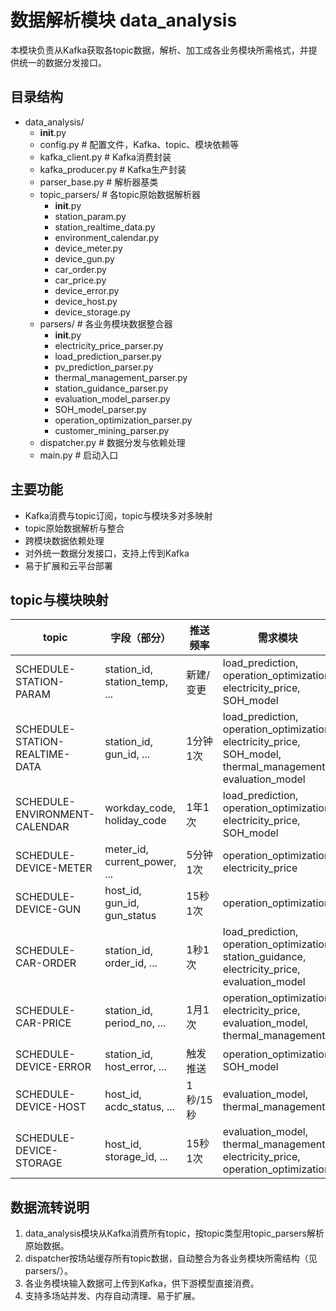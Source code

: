 # 数据解析模块 data_analysis

本模块负责从Kafka获取各topic数据，解析、加工成各业务模块所需格式，并提供统一的数据分发接口。

## 目录结构

- data_analysis/
  - __init__.py
  - config.py           # 配置文件，Kafka、topic、模块依赖等
  - kafka_client.py     # Kafka消费封装
  - kafka_producer.py   # Kafka生产封装
  - parser_base.py      # 解析器基类
  - topic_parsers/      # 各topic原始数据解析器
      - __init__.py
      - station_param.py
      - station_realtime_data.py
      - environment_calendar.py
      - device_meter.py
      - device_gun.py
      - car_order.py
      - car_price.py
      - device_error.py
      - device_host.py
      - device_storage.py
  - parsers/            # 各业务模块数据整合器
      - __init__.py
      - electricity_price_parser.py
      - load_prediction_parser.py
      - pv_prediction_parser.py
      - thermal_management_parser.py
      - station_guidance_parser.py
      - evaluation_model_parser.py
      - SOH_model_parser.py
      - operation_optimization_parser.py
      - customer_mining_parser.py
  - dispatcher.py       # 数据分发与依赖处理
  - main.py             # 启动入口

## 主要功能
- Kafka消费与topic订阅，topic与模块多对多映射
- topic原始数据解析与整合
- 跨模块数据依赖处理
- 对外统一数据分发接口，支持上传到Kafka
- 易于扩展和云平台部署

## topic与模块映射

| topic                        | 字段（部分） | 推送频率 | 需求模块 |
|------------------------------|--------------|----------|----------|
| SCHEDULE-STATION-PARAM       | station_id, station_temp, ... | 新建/变更 | load_prediction, operation_optimization, electricity_price, SOH_model |
| SCHEDULE-STATION-REALTIME-DATA | station_id, gun_id, ... | 1分钟1次 | load_prediction, operation_optimization, electricity_price, SOH_model, thermal_management, evaluation_model |
| SCHEDULE-ENVIRONMENT-CALENDAR | workday_code, holiday_code | 1年1次 | load_prediction, operation_optimization, electricity_price, SOH_model |
| SCHEDULE-DEVICE-METER        | meter_id, current_power, ... | 5分钟1次 | operation_optimization, electricity_price |
| SCHEDULE-DEVICE-GUN          | host_id, gun_id, gun_status | 15秒1次 | operation_optimization |
| SCHEDULE-CAR-ORDER           | station_id, order_id, ... | 1秒1次 | load_prediction, operation_optimization, station_guidance, electricity_price, evaluation_model |
| SCHEDULE-CAR-PRICE           | station_id, period_no, ... | 1月1次 | operation_optimization, electricity_price, evaluation_model, thermal_management |
| SCHEDULE-DEVICE-ERROR        | station_id, host_error, ... | 触发推送 | operation_optimization, SOH_model |
| SCHEDULE-DEVICE-HOST         | host_id, acdc_status, ... | 1秒/15秒 | evaluation_model, thermal_management |
| SCHEDULE-DEVICE-STORAGE      | host_id, storage_id, ... | 15秒1次 | evaluation_model, thermal_management, electricity_price, operation_optimization |

## 数据流转说明

1. data_analysis模块从Kafka消费所有topic，按topic类型用topic_parsers解析原始数据。
2. dispatcher按场站缓存所有topic数据，自动整合为各业务模块所需结构（见parsers/）。
3. 各业务模块输入数据可上传到Kafka，供下游模型直接消费。
4. 支持多场站并发、内存自动清理、易于扩展。
